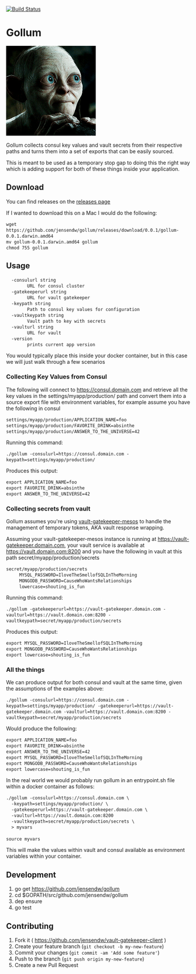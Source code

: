 [![Build Status](https://travis-ci.org/jensendw/gollum.svg?branch=master)](https://travis-ci.org/jensendw/gollum)

# Gollum
![My Precious!](https://github.com/jensendw/gollum/raw/master/gollum.gif)

Gollum collects consul key values and vault secrets from their respective paths and turns them into a set of exports that can be easily sourced.  

This is meant to be used as a temporary stop gap to doing this the right way which is adding support for both of these things inside your application.

## Download

You can find releases on the [releases page](https://github.com/jensendw/gollum/releases)

If I wanted to download this on a Mac I would do the following:
```shell
wget https://github.com/jensendw/gollum/releases/download/0.0.1/gollum-0.0.1.darwin.amd64
mv gollum-0.0.1.darwin.amd64 gollum
chmod 755 gollum
```
## Usage

```
  -consulurl string
    	URL for consul cluster
  -gatekeeperurl string
    	URL for vault gatekeeper
  -keypath string
    	Path to consul key values for configuration
  -vaultkeypath string
    	Vault path to key with secrets
  -vaulturl string
    	URL for vault
  -version
    	prints current app version
```

You would typically place this inside your docker container, but in this case we will just walk through a few scenarios

### Collecting Key Values from Consul

The following will connect to https://consul.domain.com and retrieve all the key values in the settings/myapp/production/ path and convert them into a source export file with environment variables, for example assume you have the following in consul
```
settings/myapp/production/APPLICATION_NAME=foo
settings/myapp/production/FAVORITE_DRINK=absinthe
settings/myapp/production/ANSWER_TO_THE_UNIVERSE=42
```

Running this command:
```
./gollum -consulurl=https://consul.domain.com -keypath=settings/myapp/production/
```
Produces this output:
```
export APPLICATION_NAME=foo
export FAVORITE_DRINK=absinthe
export ANSWER_TO_THE_UNIVERSE=42
```

### Collecting secrets from vault

Gollum assumes you're using [vault-gatekeeper-mesos](https://github.com/ChannelMeter/vault-gatekeeper-mesos) to handle the management of temporary tokens, AKA vault response wrapping.

Assuming your vault-gatekeeper-mesos instance is running at https://vault-gatekeeper.domain.com, your vault service is available at https://vault.domain.com:8200 and you have the following in vault at this path secret/myapp/production/secrets

```
secret/myapp/production/secrets
     MYSQL_PASSWORD=IloveTheSmellofSQLInTheMorning
     MONGODB_PASSWORD=CauseWhoWantsRelationships
     lowercase=shouting_is_fun
```

Running this command:
```
./gollum -gatekeeperurl=https://vault-gatekeeper.domain.com -vaulturl=https://vault.domain.com:8200 -vaultkeypath=secret/myapp/production/secrets
```
Produces this output:
```
export MYSQL_PASSWORD=IloveTheSmellofSQLInTheMorning
export MONGODB_PASSWORD=CauseWhoWantsRelationships
export lowercase=shouting_is_fun
```

### All the things
We can produce output for both consul and vault at the same time, given the assumptions of the examples above:
```shell
./gollum -consulurl=https://consul.domain.com -keypath=settings/myapp/production/ -gatekeeperurl=https://vault-gatekeeper.domain.com -vaulturl=https://vault.domain.com:8200 -vaultkeypath=secret/myapp/production/secrets
```

Would produce the following:
```
export APPLICATION_NAME=foo
export FAVORITE_DRINK=absinthe
export ANSWER_TO_THE_UNIVERSE=42
export MYSQL_PASSWORD=IloveTheSmellofSQLInTheMorning
export MONGODB_PASSWORD=CauseWhoWantsRelationships
export lowercase=shouting_is_fun
```

In the real world we would probably run gollum in an entrypoint.sh file within a docker container as follows:
```shell
./gollum -consulurl=https://consul.domain.com \
  -keypath=settings/myapp/production/ \
  -gatekeeperurl=https://vault-gatekeeper.domain.com \
  -vaulturl=https://vault.domain.com:8200
  -vaultkeypath=secret/myapp/production/secrets \
  > myvars

source myvars
```

This will make the values within vault and consul available as environment variables within your container.

## Development
1. go get https://github.com/jensendw/gollum
2. cd $GOPATH/src/github.com/jensendw/gollum
3. dep ensure
4. go test

## Contributing
1. Fork it ( https://github.com/jensendw/vault-gatekeeper-client )
2. Create your feature branch (`git checkout -b my-new-feature`)
3. Commit your changes (`git commit -am 'Add some feature'`)
4. Push to the branch (`git push origin my-new-feature`)
5. Create a new Pull Request
